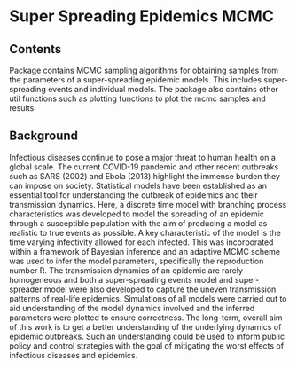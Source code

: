 # Super Spreading Epidemics MCMC

## Contents
 Package contains MCMC sampling algorithms for obtaining samples from the parameters of a super-spreading epidemic models. This includes super-spreading events and individual models. The package also contains other util functions such as plotting functions to plot the mcmc samples and results


## Background

Infectious diseases continue to pose a major threat to human health on a global scale. The current COVID-19 pandemic and other recent outbreaks such as SARS (2002) and Ebola (2013) highlight the immense burden they can impose on society. Statistical models have been established as an essential tool for understanding the outbreak of epidemics and their transmission dynamics. Here, a discrete time model with branching process characteristics was developed to model the spreading of an epidemic through a susceptible population with the aim of producing a model as realistic to true events as possible. A key characteristic of the model is the time varying infectivity allowed for each infected. This was incorporated within a framework of Bayesian inference and an adaptive MCMC scheme was used to infer the model parameters, specifically the reproduction number R. The transmission dynamics of an epidemic are rarely homogeneous and both a super-spreading events model and super-spreader model were also developed to capture the uneven transmission patterns of real-life epidemics. Simulations of all models were carried out to aid understanding of the model dynamics involved and the inferred parameters were plotted to ensure correctness. The long-term, overall aim of this work is to get a better understanding of the underlying dynamics of epidemic outbreaks. Such an understanding could be used to inform public policy and control strategies with the goal of mitigating the worst effects of infectious diseases and epidemics.
